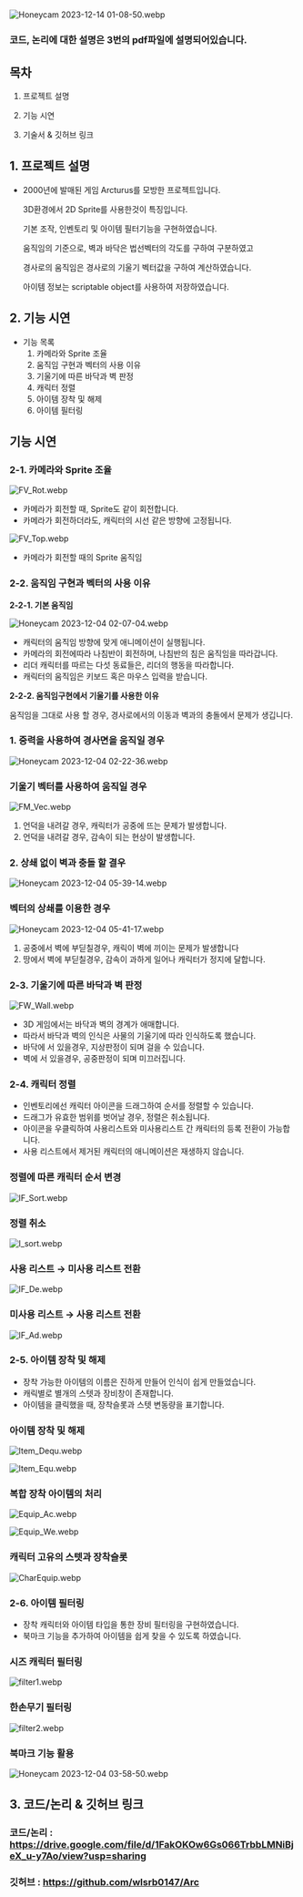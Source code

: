 # 

![Honeycam 2023-12-14 01-08-50.webp](https://prod-files-secure.s3.us-west-2.amazonaws.com/d6f15c80-0360-4b9c-8d92-2384fa9bb47f/a9d5f83f-8def-4f5b-a6ca-d73d6b57136c/Honeycam_2023-12-14_01-08-50.webp)


### 코드, 논리에 대한 설명은 3번의 pdf파일에 설명되어있습니다.

## 목차

1. 프로젝트 설명

2. 기능 시연

3. 기술서 & 깃허브 링크


## 1. 프로젝트 설명

- 2000년에 발매된 게임 Arcturus를 모방한 프로젝트입니다.
    
    3D환경에서 2D Sprite를 사용한것이 특징입니다.
    
    기본 조작, 인벤토리 및 아이템 필터기능을 구현하였습니다.
    
    움직임의 기준으로, 벽과 바닥은 법선벡터의 각도를 구하여 구분하였고
    
    경사로의 움직임은 경사로의 기울기 벡터값을 구하여 계산하였습니다.
    
    아이템 정보는 scriptable object를 사용하여 저장하였습니다.
    

## 2. 기능 시연

- 기능 목록
    1. 카메라와 Sprite 조율
    2. 움직임 구현과 벡터의 사용 이유
    3. 기울기에 따른 바닥과 벽 판정
    4. 캐릭터 정렬
    5. 아이템 장착 및 해제
    6. 아이템 필터링
    

## 기능 시연

### 2-1. 카메라와 Sprite 조율

![FV_Rot.webp](https://prod-files-secure.s3.us-west-2.amazonaws.com/d6f15c80-0360-4b9c-8d92-2384fa9bb47f/84b52f7f-cece-4490-a5c3-82f4044f54de/FV_Rot.webp)

- 카메라가 회전할 때, Sprite도 같이 회전합니다.
- 카메라가 회전하더라도, 캐릭터의 시선 같은 방향에 고정됩니다.

![FV_Top.webp](https://prod-files-secure.s3.us-west-2.amazonaws.com/d6f15c80-0360-4b9c-8d92-2384fa9bb47f/39dc3421-7301-41c6-b19a-3da04157686f/FV_Top.webp)

- 카메라가 회전할 때의 Sprite 움직임

### 2-2. 움직임 구현과 벡터의 사용 이유

**2-2-1. 기본 움직임**

![Honeycam 2023-12-04 02-07-04.webp](https://prod-files-secure.s3.us-west-2.amazonaws.com/d6f15c80-0360-4b9c-8d92-2384fa9bb47f/45418220-ff8d-426d-beaf-072d18543acb/Honeycam_2023-12-04_02-07-04.webp)

- 캐릭터의 움직임 방향에 맞게 애니메이션이 실행됩니다.
- 카메라의 회전에따라 나침반이 회전하며, 나침반의 침은 움직임을 따라갑니다.
- 리더 캐릭터를 따르는 다섯 동료들은, 리더의 행동을 따라합니다.
- 캐릭터의 움직임은 키보드 혹은 마우스 입력을 받습니다.

**2-2-2. 움직임구현에서 기울기를 사용한 이유**

움직임을 그대로 사용 할 경우, 경사로에서의 이동과 벽과의 충돌에서 문제가 생깁니다.

### 1. 중력을 사용하여 경사면을 움직일 경우

![Honeycam 2023-12-04 02-22-36.webp](https://prod-files-secure.s3.us-west-2.amazonaws.com/d6f15c80-0360-4b9c-8d92-2384fa9bb47f/694a83d8-1ef0-4ae4-b49b-e26e23037c93/Honeycam_2023-12-04_02-22-36.webp)

### 기울기 벡터를 사용하여 움직일 경우

![FM_Vec.webp](https://prod-files-secure.s3.us-west-2.amazonaws.com/d6f15c80-0360-4b9c-8d92-2384fa9bb47f/5073df53-3667-42dd-b323-c1b2798ab8f7/FM_Vec.webp)

1. 언덕을 내려갈 경우, 캐릭터가 공중에 뜨는 문제가 발생합니다.
2. 언덕을 내려갈 경우, 감속이 되는 현상이 발생합니다.

### 2. 상쇄 없이 벽과 충돌 할 결우

![Honeycam 2023-12-04 05-39-14.webp](https://prod-files-secure.s3.us-west-2.amazonaws.com/d6f15c80-0360-4b9c-8d92-2384fa9bb47f/2980757c-1c77-47db-a539-ad89ea9bf434/Honeycam_2023-12-04_05-39-14.webp)

### 벡터의 상쇄를 이용한 경우

![Honeycam 2023-12-04 05-41-17.webp](https://prod-files-secure.s3.us-west-2.amazonaws.com/d6f15c80-0360-4b9c-8d92-2384fa9bb47f/4dbc85eb-b1e4-4794-b069-e8c1617ab816/Honeycam_2023-12-04_05-41-17.webp)

1. 공중에서 벽에 부딛칠경우, 캐릭이 벽에 끼이는 문제가 발생합니다
2. 땅에서 벽에 부딛칠경우, 감속이 과하게 일어나 캐릭터가 정지에 달합니다.

### 2-3. 기울기에 따른 바닥과 벽 판정

![FW_Wall.webp](https://prod-files-secure.s3.us-west-2.amazonaws.com/d6f15c80-0360-4b9c-8d92-2384fa9bb47f/872a5d43-3582-473b-bc98-2b4112c7ce63/FW_Wall.webp)

- 3D 게임에서는 바닥과 벽의 경계가 애매합니다.
- 따라서 바닥과 벽의 인식은 사물의 기울기에 따라 인식하도록 했습니다.
- 바닥에 서 있을경우, 지상판정이 되며 걸을 수 있습니다.
- 벽에 서 있을경우, 공중판정이 되며 미끄러집니다.

### 2-4. 캐릭터 정렬

- 인벤토리에선 캐릭터 아이콘을 드래그하여 순서를 정렬할 수 있습니다.
- 드래그가 유효한 범위를 벗어날 경우, 정렬은 취소됩니다.
- 아이콘을 우클릭하여 사용리스트와 미사용리스트 간 캐릭터의 등록 전환이 가능합니다.
- 사용 리스트에서 제거된 캐릭터의 애니메이션은 재생하지 않습니다.

### 정렬에 따른 캐릭터 순서 변경

![IF_Sort.webp](https://prod-files-secure.s3.us-west-2.amazonaws.com/d6f15c80-0360-4b9c-8d92-2384fa9bb47f/ab34d4b0-8678-482c-bf48-e50acd4b7be1/IF_Sort.webp)

### 정렬 취소

![I_sort.webp](https://prod-files-secure.s3.us-west-2.amazonaws.com/d6f15c80-0360-4b9c-8d92-2384fa9bb47f/3a319fa3-b11a-4e6c-84ed-d17e626e6db8/I_sort.webp)

### 사용 리스트 → 미사용 리스트 전환

![IF_De.webp](https://prod-files-secure.s3.us-west-2.amazonaws.com/d6f15c80-0360-4b9c-8d92-2384fa9bb47f/0e483100-20f8-446f-b33e-709a0f76ea50/IF_De.webp)

### 미사용 리스트 → 사용 리스트 전환

![IF_Ad.webp](https://prod-files-secure.s3.us-west-2.amazonaws.com/d6f15c80-0360-4b9c-8d92-2384fa9bb47f/d887d241-79f8-48ee-9201-5fd4f1c20c4c/IF_Ad.webp)

### 2-5. 아이템 장착 및 해제

- 장착 가능한 아이템의 이름은 진하게 만들어 인식이 쉽게 만들었습니다.
- 캐릭별로 별개의 스텟과 장비창이 존재합니다.
- 아이템을 클릭했을 때, 장착슬롯과 스텟 변동량을 표기합니다.

### 아이템 장착 및 해제

![Item_Dequ.webp](https://prod-files-secure.s3.us-west-2.amazonaws.com/d6f15c80-0360-4b9c-8d92-2384fa9bb47f/17b02d3e-19b2-4520-b00b-4c421d36ef05/Item_Dequ.webp)

![Item_Equ.webp](https://prod-files-secure.s3.us-west-2.amazonaws.com/d6f15c80-0360-4b9c-8d92-2384fa9bb47f/8563a329-e80d-41ec-a32a-af77137c5ec9/Item_Equ.webp)

### 복합 장착 아이템의 처리

![Equip_Ac.webp](https://prod-files-secure.s3.us-west-2.amazonaws.com/d6f15c80-0360-4b9c-8d92-2384fa9bb47f/40192c58-340d-4624-b2d7-05e7e6a4ba28/Equip_Ac.webp)

![Equip_We.webp](https://prod-files-secure.s3.us-west-2.amazonaws.com/d6f15c80-0360-4b9c-8d92-2384fa9bb47f/c950f9a2-1937-42f8-97e3-81ba3ba6c164/Equip_We.webp)

### 캐릭터 고유의 스텟과 장착슬롯

![CharEquip.webp](https://prod-files-secure.s3.us-west-2.amazonaws.com/d6f15c80-0360-4b9c-8d92-2384fa9bb47f/66c83f03-d878-4698-9309-3cec1318e73e/CharEquip.webp)

### 2-6. 아이템 필터링

- 장착 캐릭터와 아이템 타입을 통한 장비 필터링을 구현하였습니다.
- 북마크 기능을 추가하여 아이템을 쉽게 찾을 수 있도록 하였습니다.

### 시즈 캐릭터 필터링

![filter1.webp](https://prod-files-secure.s3.us-west-2.amazonaws.com/d6f15c80-0360-4b9c-8d92-2384fa9bb47f/47870ead-cada-4fdd-b5e7-43e956991d68/filter1.webp)

### 한손무기 필터링

![filter2.webp](https://prod-files-secure.s3.us-west-2.amazonaws.com/d6f15c80-0360-4b9c-8d92-2384fa9bb47f/0aa34952-ae91-4eb7-883a-85adca50d61a/filter2.webp)

### 북마크 기능 활용

![Honeycam 2023-12-04 03-58-50.webp](https://prod-files-secure.s3.us-west-2.amazonaws.com/d6f15c80-0360-4b9c-8d92-2384fa9bb47f/972b4253-e775-488b-b53f-4fccf3112b2c/Honeycam_2023-12-04_03-58-50.webp)

## 3. 코드/논리 & 깃허브 링크

### 코드/논리 : https://drive.google.com/file/d/1FakOKOw6Gs066TrbbLMNiBjeX_u-y7Ao/view?usp=sharing

### 깃허브 : https://github.com/wlsrb0147/Arc
